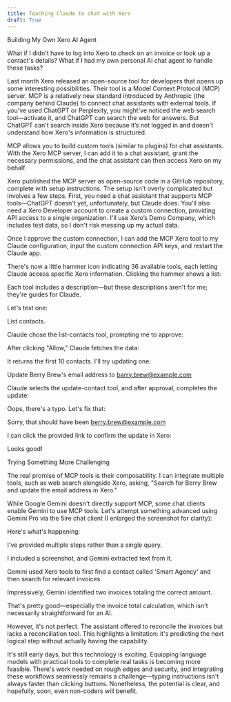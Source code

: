 ```yaml
---
title: Teaching Claude to chat with Xero
draft: True
---
```


Building My Own Xero AI Agent

What if I didn't have to log into Xero to check on an invoice or look up a contact's details? What if I had my own personal AI chat agent to handle these tasks?

Last month Xero released an open-source tool for developers that opens up some interesting possibilities. Their tool is a Model Context Protocol (MCP) server. MCP is a relatively new standard introduced by Anthropic (the company behind Claude) to connect chat assistants with external tools. If you've used ChatGPT or Perplexity, you might've noticed the web search tool—activate it, and ChatGPT can search the web for answers. But ChatGPT can't search inside Xero because it’s not logged in and doesn't understand how Xero's information is structured.

MCP allows you to build custom tools (similar to plugins) for chat assistants. With the Xero MCP server, I can add it to a chat assistant, grant the necessary permissions, and the chat assistant can then access Xero on my behalf.

Xero published the MCP server as open-source code in a GitHub repository, complete with setup instructions. The setup isn't overly complicated but involves a few steps. First, you need a chat assistant that supports MCP tools—ChatGPT doesn't yet, unfortunately, but Claude does. You'll also need a Xero Developer account to create a custom connection, providing API access to a single organization. I'll use Xero’s Demo Company, which includes test data, so I don't risk messing up my actual data.

Once I approve the custom connection, I can add the MCP Xero tool to my Claude configuration, input the custom connection API keys, and restart the Claude app.



There's now a little hammer icon indicating 36 available tools, each letting Claude access specific Xero information. Clicking the hammer shows a list:



Each tool includes a description—but these descriptions aren't for me; they're guides for Claude.

Let's test one:

List contacts.

Claude chose the list-contacts tool, prompting me to approve:



After clicking "Allow," Claude fetches the data:



It returns the first 10 contacts. I'll try updating one:

Update Berry Brew's email address to barry.brew@example.com

Claude selects the update-contact tool, and after approval, completes the update:



Oops, there's a typo. Let's fix that:

Sorry, that should have been berry.brew@example.com

I can click the provided link to confirm the update in Xero:



Looks good!

Trying Something More Challenging

The real promise of MCP tools is their composability. I can integrate multiple tools, such as web search alongside Xero, asking, "Search for Berry Brew and update the email address in Xero."

While Google Gemini doesn't directly support MCP, some chat clients enable Gemini to use MCP tools. Let's attempt something advanced using Gemini Pro via the 5ire chat client (I enlarged the screenshot for clarity):



Here's what's happening:

I've provided multiple steps rather than a single query.

I included a screenshot, and Gemini extracted text from it.

Gemini used Xero tools to first find a contact called 'Smart Agency' and then search for relevant invoices.

Impressively, Gemini identified two invoices totaling the correct amount.

That's pretty good—especially the invoice total calculation, which isn't necessarily straightforward for an AI.

However, it's not perfect. The assistant offered to reconcile the invoices but lacks a reconciliation tool. This highlights a limitation: it's predicting the next logical step without actually having the capability.

It's still early days, but this technology is exciting. Equipping language models with practical tools to complete real tasks is becoming more feasible. There's work needed on rough edges and security, and integrating these workflows seamlessly remains a challenge—typing instructions isn't always faster than clicking buttons. Nonetheless, the potential is clear, and hopefully, soon, even non-coders will benefit.
